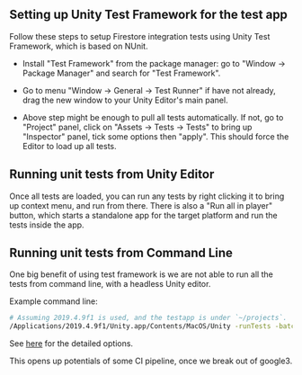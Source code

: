 ## Setting up Unity Test Framework for the test app

Follow these steps to setup Firestore integration tests using Unity Test
Framework, which is based on NUnit.

*   Install "Test Framework" from the package manager: go to "Window -> Package
    Manager" and search for "Test Framework".

*   Go to menu "Window -> General -> Test Runner" if have not already, drag the
    new window to your Unity Editor's main panel.

*   Above step might be enough to pull all tests automatically. If not, go to
    "Project" panel, click on "Assets -> Tests -> Tests" to bring up "Inspector"
    panel, tick some options then "apply". This should force the Editor to load
    up all tests.

## Running unit tests from Unity Editor

Once all tests are loaded, you can run any tests by right clicking it to bring
up context menu, and run from there. There is also a "Run all in player" button,
which starts a standalone app for the target platform and run the tests inside
the app.

## Running unit tests from Command Line

One big benefit of using test framework is we are not able to run all the tests
from command line, with a headless Unity editor.

Example command line:

```bash
# Assuming 2019.4.9f1 is used, and the testapp is under `~/projects`.
/Applications/2019.4.9f1/Unity.app/Contents/MacOS/Unity -runTests -batchmode -projectPath ~/projects/unity/testapp -testResults ~/tmp/results.xml -testPlatform StandaloneOSX
```

See
[here](https://docs.unity3d.com/Packages/com.unity.test-framework@1.1/manual/reference-command-line.html)
for the detailed options.

This opens up potentials of some CI pipeline, once we break out of google3.
